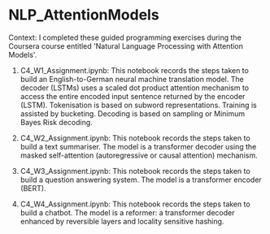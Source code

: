 # NLP_AttentionModels

Context: I completed these guided programming exercises during the Coursera course entitled 'Natural Language Processing with Attention Models'.

1. C4_W1_Assignment.ipynb: This notebook records the steps taken to build an English-to-German neural machine translation model. The decoder (LSTMs) uses a scaled dot product attention mechanism to access the entire encoded input sentence returned by the encoder (LSTM). Tokenisation is based on subword representations. Training is assisted by bucketing. Decoding is based on sampling or Minimum Bayes Risk decoding.

2. C4_W2_Assignment.ipynb: This notebook records the steps taken to build a text summariser. The model is a transformer decoder using the masked self-attention (autoregressive or causal attention) mechanism.

3. C4_W3_Assignment.ipynb: This notebook records the steps taken to build a question answering system. The model is a transformer encoder (BERT).

4. C4_W4_Assignment.ipynb: This notebook records the steps taken to build a chatbot. The model is a reformer: a transformer decoder enhanced by reversible layers and locality sensitive hashing.
